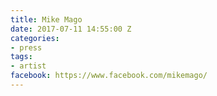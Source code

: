 ```yaml
---
title: Mike Mago
date: 2017-07-11 14:55:00 Z
categories:
- press
tags:
- artist
facebook: https://www.facebook.com/mikemago/
---
```



